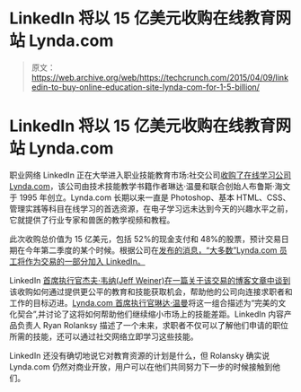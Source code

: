# LinkedIn 将以 15 亿美元收购在线教育网站 Lynda.com

> 原文：<https://web.archive.org/web/https://techcrunch.com/2015/04/09/linkedin-to-buy-online-education-site-lynda-com-for-1-5-billion/>

# LinkedIn 将以 15 亿美元收购在线教育网站 Lynda.com

职业网络 LinkedIn 正在大举进入职业技能教育市场:社交公司[收购了在线学习公司 Lynda.com](https://web.archive.org/web/20230308013644/http://blog.linkedin.com/2015/04/09/lynda-joins-linkedin/?sf8485927=1)，该公司由技术技能教学书籍作者琳达·温曼和联合创始人布鲁斯·海文于 1995 年创立。Lynda.com 长期以来一直是 Photoshop、基本 HTML、CSS、管理实践等科目在线学习的首选资源，在电子学习远未达到今天的兴趣水平之前，它就提供了行业专家和兽医的教学视频和教程。

此次收购总价值为 15 亿美元，包括 52%的现金支付和 48%的股票，预计交易日期在今年第二季度的某个时候。根据公司在[发布的消息，“大多数”Lynda.com 员工将作为交易的一部分加入 LinkedIn。](https://web.archive.org/web/20230308013644/http://www.streetinsider.com/Press+Releases/LinkedIn+to+Acquire+lynda.com/10444747.html)

LinkedIn [首席执行官杰夫·韦纳(Jeff Weiner)在一篇关于该交易的博客文章中谈到](https://web.archive.org/web/20230308013644/https://www.linkedin.com/pulse/always-learning-linkedin-acquire-lyndacom-jeff-weiner)该收购如何通过提供更公平的教育和技能获取机会，帮助他的公司向连接求职者和工作的目标迈进。[Lynda.com 首席执行官琳达·温曼](https://web.archive.org/web/20230308013644/https://www.linkedin.com/pulse/linkedin-lyndacom-connect-learning-lynda-weinman?trk=mp-reader-card)将这一组合描述为“完美的文化契合”,并讨论了这将如何帮助他们继续缩小市场上的技能差距。LinkedIn 内容产品负责人 Ryan Rolanksy 描述了一个未来，求职者不仅可以了解他们申请的职位所需的技能，还可以通过社交网络立即学习这些技能。

LinkedIn 还没有确切地说它对教育资源的计划是什么，但 Rolansky 确实说 Lynda.com 仍然对商业开放，用户可以在他们共同努力下一步的时候接触到他们。